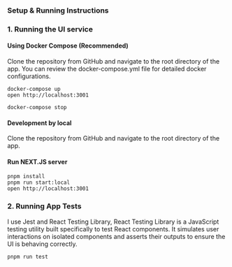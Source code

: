 ### Setup & Running Instructions

### 1. Running the UI service

  #### Using Docker Compose (Recommended)
  Clone the repository from GitHub and navigate to the root directory of the app.
  You can review the docker-compose.yml file for detailed docker configurations.

  ```
  docker-compose up
  open http://localhost:3001

  docker-compose stop
  ```

  #### Development by local
  Clone the repository from GitHub and navigate to the root directory of the app.

  #### Run NEXT.JS server
  ```
  pnpm install
  pnpm run start:local
  open http://localhost:3001
  ```

### 2. Running App Tests
  I use Jest and React Testing Library, React Testing Library is a JavaScript testing utility built specifically to test React components. It simulates user interactions on isolated components and asserts their outputs to ensure the UI is behaving correctly.
  ```
  pnpm run test
  ```
